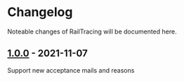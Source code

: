 # Changelog
Noteable changes of RailTracing will be documented here.

## [1.0.0](https://github.com/lucka-me/rail-tracing/releases/tag/1.3.0) - 2021-11-07
Support new acceptance mails and reasons